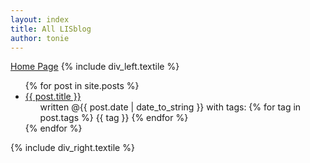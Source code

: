 ```yaml
---
layout: index
title: All LISblog
author: tonie
---
```

<a id="forkme_banner" href="/">Home Page</a>
{% include div_left.textile %}
  <ul>
  {% for post in site.posts %}
    <li>
      <a href="{{site.baseurl}}{{post.url}}">{{ post.title }}</a>
      <ul>
        <li style="list-style:none;">
          written @{{ post.date | date_to_string }} with tags: 
          {% for tag in post.tags %}
            {{ tag }}
          {% endfor %}
        </li>
      </ul>
    </li>
  {% endfor %}
  </ul>
{% include div_right.textile %}
